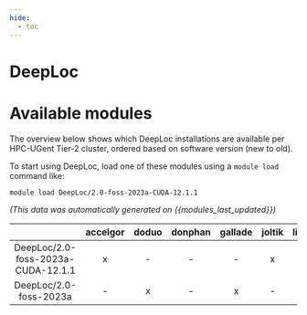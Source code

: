 ```yaml
---
hide:
  - toc
---
```


DeepLoc
=======

# Available modules


The overview below shows which DeepLoc installations are available per HPC-UGent Tier-2 cluster, ordered based on software version (new to old).

To start using DeepLoc, load one of these modules using a `module load` command like:

```shell
module load DeepLoc/2.0-foss-2023a-CUDA-12.1.1
```

*(This data was automatically generated on {{modules_last_updated}})*

| |accelgor|doduo|donphan|gallade|joltik|litleo|shinx|
| :---: | :---: | :---: | :---: | :---: | :---: | :---: | :---: |
|DeepLoc/2.0-foss-2023a-CUDA-12.1.1|x|-|-|-|x|x|-|
|DeepLoc/2.0-foss-2023a|-|x|-|x|-|x|x|
